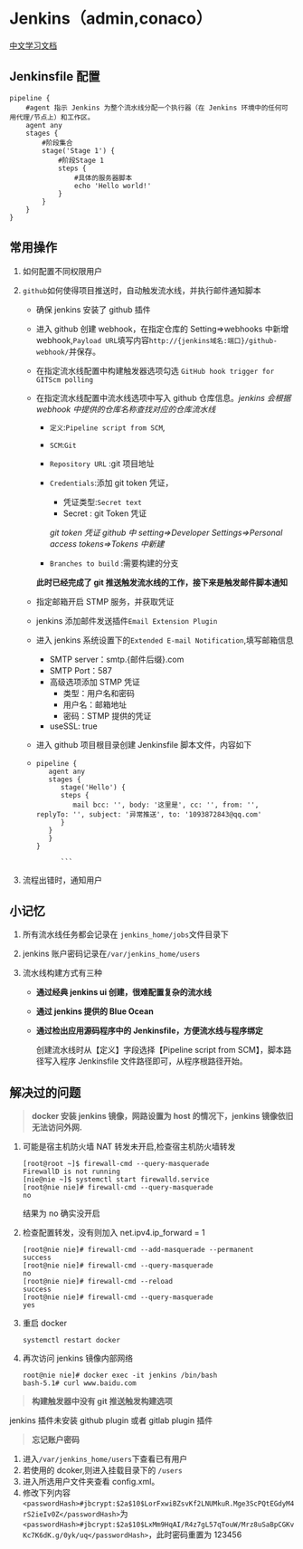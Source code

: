 # Jenkins（admin,conaco）

[中文学习文档](https://www.jenkins.io/zh/doc/book/pipeline/getting-started/)

## Jenkinsfile 配置

```text
pipeline {
    #agent 指示 Jenkins 为整个流水线分配一个执行器（在 Jenkins 环境中的任何可用代理/节点上）和工作区。
    agent any
    stages {
        #阶段集合
        stage('Stage 1') {
            #阶段Stage 1
            steps {
                #具体的服务器脚本
                echo 'Hello world!'
            }
        }
    }
}
```

## 常用操作

1. 如何配置不同权限用户
2. `github`如何使得项目推送时，自动触发流水线，并执行邮件通知脚本

    - 确保 jenkins 安装了 github 插件

    - 进入 github 创建 webhook，在指定仓库的 Setting=>webhooks 中新增 webhook,`Payload URL`填写内容`http://{jenkins域名:端口}/github-webhook/`并保存。

    - 在指定流水线配置中构建触发器选项勾选 `GitHub hook trigger for GITScm polling`

    - 在指定流水线配置中流水线选项中写入 github 仓库信息。_jenkins 会根据 webhook 中提供的仓库名称查找对应的仓库流水线_

      - `定义`:`Pipeline script from SCM`,
      - `SCM`:`Git`
      - `Repository URL` :git 项目地址
      - `Credentials`:添加 git token 凭证，

        - 凭证类型:`Secret text`
        - Secret : git Token 凭证

        _git token 凭证 github 中 setting=>Developer Settings=>Personal access tokens=>Tokens 中新建_

      - `Branches to build` :需要构建的分支

      **此时已经完成了 git 推送触发流水线的工作，接下来是触发邮件脚本通知**

    - 指定邮箱开启 STMP 服务，并获取凭证
    - jenkins 添加邮件发送插件`Email Extension Plugin`
    - 进入 jenkins 系统设置下的`Extended E-mail Notification`,填写邮箱信息
      - SMTP server：smtp.{邮件后缀}.com
      - SMTP Port：587
      - 高级选项添加 STMP 凭证
        - 类型：用户名和密码
        - 用户名：邮箱地址
        - 密码：STMP 提供的凭证
      - useSSL: true
    - 进入 github 项目根目录创建 Jenkinsfile 脚本文件，内容如下
    - ````
      pipeline {
         agent any
         stages {
            stage('Hello') {
            steps {
               mail bcc: '', body: '这里是', cc: '', from: '', replyTo: '', subject: '异常推送', to: '1093872843@qq.com'
            }
         }
         }
      }

            ```
      ````

3. 流程出错时，通知用户

## 小记忆

1. 所有流水线任务都会记录在 `jenkins_home/jobs`文件目录下
2. jenkins 账户密码记录在`/var/jenkins_home/users`
3. 流水线构建方式有三种

   - **通过经典 jenkins ui 创建，很难配置复杂的流水线**
   - **通过 jenkins 提供的 Blue Ocean**
   - **通过检出应用源码程序中的 Jenkinsfile，方便流水线与程序绑定**

     创建流水线时从【定义】字段选择【Pipeline script from SCM】，脚本路径写入程序 Jenkinsfile 文件路径即可，从程序根路径开始。

## 解决过的问题

> **docker 安装 jenkins 镜像，网路设置为 host 的情况下，jenkins 镜像依旧无法访问外网.**

1. 可能是宿主机防火墙 NAT 转发未开启,检查宿主机防火墙转发

   ```
   [root@root ~]$ firewall-cmd --query-masquerade
   FirewallD is not running
   [nie@nie ~]$ systemctl start firewalld.service
   [root@nie nie]# firewall-cmd --query-masquerade
   no
   ```

   结果为 no 确实没开启

2. 检查配置转发，没有则加入 net.ipv4.ip_forward = 1
   ```
   [root@nie nie]# firewall-cmd --add-masquerade --permanent
   success
   [root@nie nie]# firewall-cmd --query-masquerade
   no
   [root@nie nie]# firewall-cmd --reload
   success
   [root@nie nie]# firewall-cmd --query-masquerade
   yes
   ```
3. 重启 docker

   ```
   systemctl restart docker
   ```

4. 再次访问 jenkins 镜像内部网络
   ```
   root@nie nie]# docker exec -it jenkins /bin/bash
   bash-5.1# curl www.baidu.com
   ```

> **构建触发器中没有 git 推送触发构建选项**

jenkins 插件未安装 github plugin 或者 gitlab plugin 插件

> **忘记账户密码**

1. 进入`/var/jenkins_home/users`下查看已有用户
2. 若使用的 dcoker,则进入挂载目录下的 `/users`
3. 进入所选用户文件夹查看 config.xml。
4. 修改下列内容 `<passwordHash>#jbcrypt:$2a$10$LorFxwiBZsvKf2LNUMkuR.Mge3ScPQtEGdyM4rS2ieIv0Z</passwordHash>`为 `<passwordHash>#jbcrypt:$2a$10$LxMm9HqAI/R4z7gL57qTouW/Mrz8uSaBpCGKvKc7K6dK.g/0yk/uq</passwordHash>`，此时密码重置为 123456
